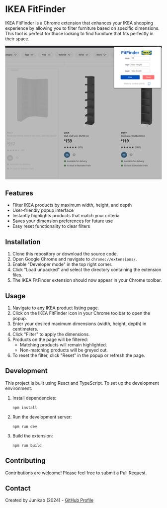 # IKEA FitFinder

IKEA FitFinder is a Chrome extension that enhances your IKEA shopping experience by allowing you to filter furniture based on specific dimensions. This tool is perfect for those looking to find furniture that fits perfectly in their space.

![Alt text](./images/Example.png)

## Features

- Filter IKEA products by maximum width, height, and depth
- User-friendly popup interface
- Instantly highlights products that match your criteria
- Saves your dimension preferences for future use
- Easy reset functionality to clear filters

## Installation

1. Clone this repository or download the source code.
2. Open Google Chrome and navigate to `chrome://extensions/`.
3. Enable "Developer mode" in the top right corner.
4. Click "Load unpacked" and select the directory containing the extension files.
5. The IKEA FitFinder extension should now appear in your Chrome toolbar.

## Usage

1. Navigate to any IKEA product listing page.
2. Click on the IKEA FitFinder icon in your Chrome toolbar to open the popup.
3. Enter your desired maximum dimensions (width, height, depth) in centimeters.
4. Click "Filter" to apply the dimensions.
5. Products on the page will be filtered:
   - Matching products will remain highlighted.
   - Non-matching products will be greyed out.
6. To reset the filter, click "Reset" in the popup or refresh the page.

## Development

This project is built using React and TypeScript. To set up the development environment:

1. Install dependencies:
   ```
   npm install
   ```

2. Run the development server:
   ```
   npm run dev
   ```

3. Build the extension:
   ```
   npm run build
   ```

## Contributing

Contributions are welcome! Please feel free to submit a Pull Request.

## Contact

Created by Junikab (2024) - [GitHub Profile](https://github.com/Junikab)